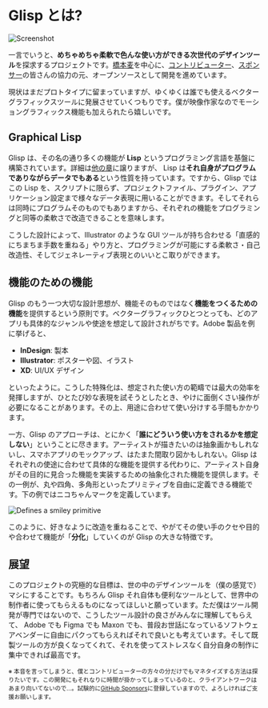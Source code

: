 # Glisp とは?

![Screenshot](/_media/screenshot.png)

一言でいうと、**めちゃめちゃ柔軟で色んな使い方ができる次世代のデザインツール**を探求するプロジェクトです。[橋本麦](https://baku89.com)を中心に、[コントリビューター](https://github.com/baku89/glisp/graphs/contributors)、[スポンサー](https://github.com/sponsors/baku89?o=sd&sc=t)の皆さんの協力の元、オープンソースとして開発を進めています。

現状はまだプロトタイプに留まっていますが、ゆくゆくは誰でも使えるベクターグラフィックスツールに発展させていくつもりです。僕が映像作家なのでモーショングラフィックス機能も加えられたら嬉しいです。

## Graphical Lisp

Glisp は、その名の通り多くの機能が **Lisp** というプログラミング言語を基盤に構築されています。詳細は[他の章](why-lisp)に譲りますが、 Lisp は**それ自身がプログラムでありながらデータでもある**という性質を持っています。ですから、Glisp ではこの Lisp を、スクリプトに限らず、プロジェクトファイル、プラグイン、アプリケーション設定まで様々なデータ表現に用いることができます。そしてそれらは同時にプログラムそのものでもありますから、それぞれの機能をプログラミングと同等の柔軟さで改造できることを意味します。

こうした設計によって、Illustrator のような GUI ツールが持ち合わせる「直感的にちまちま手数を重ねる」やり方と、プログラミングが可能にする柔軟さ・自己改造性、そしてジェネレーティブ表現とのいいとこ取りができます。

## 機能のための機能

Glisp のもう一つ大切な設計思想が、機能そのものではなく**機能をつくるための機能**を提供するという原則です。ベクターグラフィックひとつとっても、どのアプリも具体的なジャンルや使途を想定して設計されがちです。Adobe 製品を例に挙げると、

- **InDesign**: 製本
- **Illustrator**: ポスターや図、イラスト
- **XD**: UI/UX デザイン

といったように。こうした特殊化は、想定された使い方の範疇では最大の効率を発揮しますが、ひとたび妙な表現を試そうとしたとき、やけに面倒くさい操作が必要になることがあります。その上、用途に合わせて使い分けする手間もかかります。

一方、Glisp のアプローチは、とにかく「**誰にどういう使い方をされるかを想定しない**」ということに尽きます。アーティストが描きたいのは抽象画かもしれないし、スマホアプリのモックアップ、はたまた間取り図かもしれない。Glisp はそれぞれの使途に合わせて具体的な機能を提供する代わりに、アーティスト自身がその目的に見合った機能を実装するための抽象化された機能を提供します。その一例が、丸や四角、多角形といったプリミティブを自由に定義できる機能です。下の例ではニコちゃんマークを定義しています。

![Defines a smiley primitive](/_media/smikey-primitive.gif)

このように、好きなように改造を重ねることで、やがてその使い手のクセや目的や合わせて機能が「**分化**」していくのが Glisp の大きな特徴です。

## 展望

このプロジェクトの究極的な目標は、世の中のデザインツールを（僕の感覚で）マシにすることです。もちろん Glisp それ自体も便利なツールとして、世界中の制作者に使ってもらえるものになってほしいと願っています。ただ僕はツール開発が専門ではないので、こうしたツール設計の良さがみんなに理解してもらえて、 Adobe でも Figma でも Maxon でも、普段お世話になっているソフトウェアベンダーに自由にパクってもらえればそれで良いとも考えています。そして既製ツールの方が良くなってくれて、それを使ってストレスなく自分自身の制作に集中できれば最高です。

<small>※ 本音を言ってしまうと、僕とコントリビューターの方々の分だけでもマネタイズする方法は探りたいです。この開発にもそれなりに時間が掛かってしまっているのと、クライアントワークはあまり向いてないので…。試験的に[GitHub Sponsors](https://github.com/sponsors/baku89?o=sd&sc=t)に登録していますので、よろしければご支援お願いします。</small>
